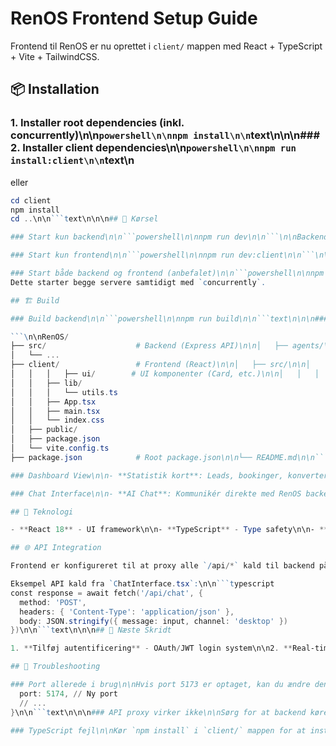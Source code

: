 # RenOS Frontend Setup Guide

Frontend til RenOS er nu oprettet i `client/` mappen med React + TypeScript + Vite + TailwindCSS.

## 📦 Installation

### 1. Installer root dependencies (inkl. concurrently)\n\n```powershell\n\nnpm install\n\n```text\n\n\n### 2. Installer client dependencies\n\n```powershell\n\nnpm run install:client\n\n```text\n

eller

```powershell
cd client
npm install
cd ..\n\n```text\n\n\n## 🚀 Kørsel

### Start kun backend\n\n```powershell\n\nnpm run dev\n\n```\n\nBackend kører på `http://localhost:3000`

### Start kun frontend\n\n```powershell\n\nnpm run dev:client\n\n```\n\nFrontend kører på `http://localhost:5173` og proxyer API-kald til backend

### Start både backend og frontend (anbefalet)\n\n```powershell\n\nnpm run dev:all\n\n```text\n
Dette starter begge servere samtidigt med `concurrently`.

## 🏗️ Build

### Build backend\n\n```powershell\n\nnpm run build\n\n```text\n\n\n### Build frontend\n\n```powershell\n\nnpm run build:client\n\n```text\n\n\n### Build begge\n\n```powershell\n\nnpm run build:all\n\n```text\n\n\n## 📁 Projekt Struktur

```\n\nRenOS/
├── src/                    # Backend (Express API)\n\n│   ├── agents/\n\n│   ├── services/
│   └── ...
├── client/                 # Frontend (React)\n\n│   ├── src/\n\n│   │   ├── components/
│   │   │   ├── ui/        # UI komponenter (Card, etc.)\n\n│   │   │   ├── Dashboard.tsx\n\n│   │   │   └── ChatInterface.tsx
│   │   ├── lib/
│   │   │   └── utils.ts
│   │   ├── App.tsx
│   │   ├── main.tsx
│   │   └── index.css
│   ├── public/
│   ├── package.json
│   └── vite.config.ts
├── package.json            # Root package.json\n\n└── README.md\n\n```text\n\n\n## 🎨 Features

### Dashboard View\n\n- **Statistik kort**: Leads, bookinger, konverteringsrate, klager\n\n- **Aktivitetslog**: Real-time overblik over systemaktiviteter\n\n- **Hurtige handlinger**: Send tilbud, book tid, se analyser

### Chat Interface\n\n- **AI Chat**: Kommunikér direkte med RenOS backend\n\n- **Real-time feedback**: Se intent classification og execution results\n\n- **Modern UI**: Clean chat interface med bruger/assistant avatarer

## 🔧 Teknologi

- **React 18** - UI framework\n\n- **TypeScript** - Type safety\n\n- **Vite** - Ultrafast build tool\n\n- **TailwindCSS** - Utility-first CSS\n\n- **Lucide React** - Moderne ikoner\n\n- **API Proxy** - Automatisk routing til backend

## 🌐 API Integration

Frontend er konfigureret til at proxy alle `/api/*` kald til backend på `http://localhost:3000`.

Eksempel API kald fra `ChatInterface.tsx`:\n\n```typescript
const response = await fetch('/api/chat', {
  method: 'POST',
  headers: { 'Content-Type': 'application/json' },
  body: JSON.stringify({ message: input, channel: 'desktop' })
})\n\n```text\n\n\n## 📝 Næste Skridt

1. **Tilføj autentificering** - OAuth/JWT login system\n\n2. **Real-time updates** - WebSocket integration for live dashboard\n\n3. **Avanceret routing** - React Router for multiple pages\n\n4. **Data fetching** - TanStack Query for caching\n\n5. **Formularer** - React Hook Form for kompleks form handling\n\n6. **Notifikationer** - Toast notifications for system events

## 🐛 Troubleshooting

### Port allerede i brug\n\nHvis port 5173 er optaget, kan du ændre den i `client/vite.config.ts`:\n\n```typescript\n\nserver: {
  port: 5174, // Ny port
  // ...
}\n\n```text\n\n\n### API proxy virker ikke\n\nSørg for at backend kører på `http://localhost:3000` før du starter frontend.

### TypeScript fejl\n\nKør `npm install` i `client/` mappen for at installere dependencies.
